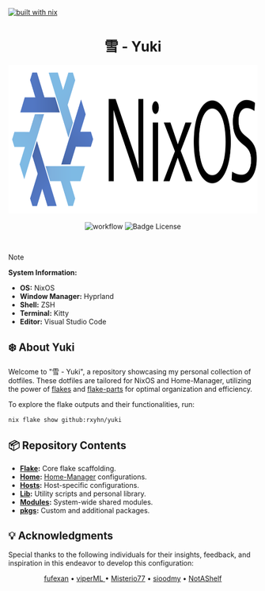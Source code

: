 [![built with nix](https://builtwithnix.org/badge.svg)](https://builtwithnix.org)

<div align="center">

<h1>雪 - Yuki</h1>

<a href="#">
  <img src="https://raw.githubusercontent.com/NixOS/nixos-artwork/master/logo/nixos.svg" width="750" height="300" alt="Banner"/>
</a>

<br>

<p align="center">
  <img src="https://github.com/rxyhn/yuki/actions/workflows/flake-check.yml/badge.svg" alt="workflow" height="20"/>
  <img src="https://img.shields.io/github/license/rxyhn/yuki" alt="Badge License"  height="20"/>
</p>

<br>

</div>

> [!NOTE]
>
> **System Information:**
>
> - **OS:** NixOS
> - **Window Manager:** Hyprland
> - **Shell:** ZSH
> - **Terminal:** Kitty
> - **Editor:** Visual Studio Code

## :snowflake: About Yuki

Welcome to "雪 - Yuki", a repository showcasing my personal collection of dotfiles. These dotfiles are tailored for NixOS and Home-Manager, utilizing the power of [flakes](https://nixos.wiki/wiki/Flakes) and [flake-parts](https://github.com/hercules-ci/flake-parts) for optimal organization and efficiency.

To explore the flake outputs and their functionalities, run:

```sh
nix flake show github:rxyhn/yuki
```

## :package: Repository Contents

- **[Flake](./flake):** Core flake scaffolding.
- **[Home](./home):** [Home-Manager](https://github.com/nix-community/home-manager) configurations.
- **[Hosts](./hosts):** Host-specific configurations.
- **[Lib](./lib):** Utility scripts and personal library.
- **[Modules](./modules):** System-wide shared modules.
- **[pkgs](./pkgs):** Custom and additional packages.

## :bulb: Acknowledgments

Special thanks to the following individuals for their insights, feedback, and inspiration in this endeavor to develop this configuration:

<div align="center">
    <a href="https://github.com/fufexan">fufexan</a> •
    <a href="https://github.com/viperml">viperML </a> •
    <a href="https://github.com/Misterio77">Misterio77</a> •
    <a href="https://github.com/sioodmy">sioodmy</a> •
    <a href="https://github.com/NotAShelf">NotAShelf</a>
</div>
